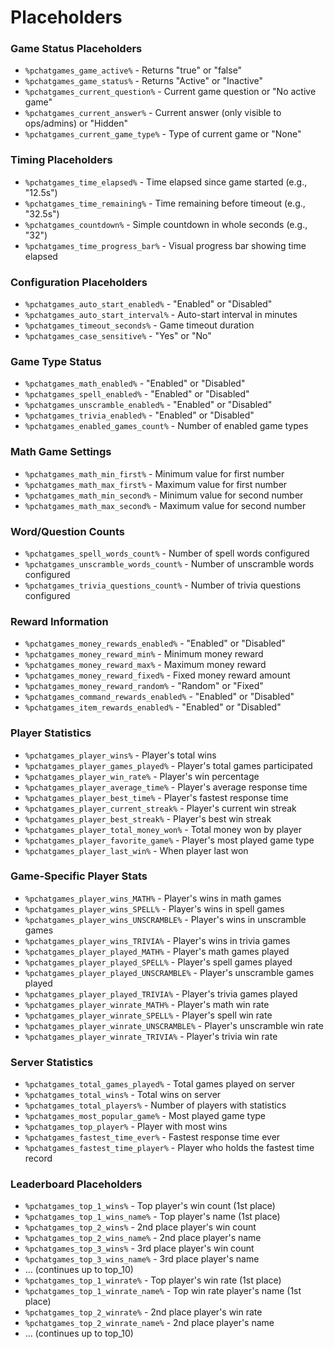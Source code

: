 # Placeholders

### Game Status Placeholders

* `%pchatgames_game_active%` - Returns "true" or "false"
* `%pchatgames_game_status%` - Returns "Active" or "Inactive"
* `%pchatgames_current_question%` - Current game question or "No active game"
* `%pchatgames_current_answer%` - Current answer (only visible to ops/admins) or "Hidden"
* `%pchatgames_current_game_type%` - Type of current game or "None"

### Timing Placeholders

* `%pchatgames_time_elapsed%` - Time elapsed since game started (e.g., "12.5s")
* `%pchatgames_time_remaining%` - Time remaining before timeout (e.g., "32.5s")
* `%pchatgames_countdown%` - Simple countdown in whole seconds (e.g., "32")
* `%pchatgames_time_progress_bar%` - Visual progress bar showing time elapsed

### Configuration Placeholders

* `%pchatgames_auto_start_enabled%` - "Enabled" or "Disabled"
* `%pchatgames_auto_start_interval%` - Auto-start interval in minutes
* `%pchatgames_timeout_seconds%` - Game timeout duration
* `%pchatgames_case_sensitive%` - "Yes" or "No"

### Game Type Status

* `%pchatgames_math_enabled%` - "Enabled" or "Disabled"
* `%pchatgames_spell_enabled%` - "Enabled" or "Disabled"
* `%pchatgames_unscramble_enabled%` - "Enabled" or "Disabled"
* `%pchatgames_trivia_enabled%` - "Enabled" or "Disabled"
* `%pchatgames_enabled_games_count%` - Number of enabled game types

### Math Game Settings

* `%pchatgames_math_min_first%` - Minimum value for first number
* `%pchatgames_math_max_first%` - Maximum value for first number
* `%pchatgames_math_min_second%` - Minimum value for second number
* `%pchatgames_math_max_second%` - Maximum value for second number

### Word/Question Counts

* `%pchatgames_spell_words_count%` - Number of spell words configured
* `%pchatgames_unscramble_words_count%` - Number of unscramble words configured
* `%pchatgames_trivia_questions_count%` - Number of trivia questions configured

### Reward Information

* `%pchatgames_money_rewards_enabled%` - "Enabled" or "Disabled"
* `%pchatgames_money_reward_min%` - Minimum money reward
* `%pchatgames_money_reward_max%` - Maximum money reward
* `%pchatgames_money_reward_fixed%` - Fixed money reward amount
* `%pchatgames_money_reward_random%` - "Random" or "Fixed"
* `%pchatgames_command_rewards_enabled%` - "Enabled" or "Disabled"
* `%pchatgames_item_rewards_enabled%` - "Enabled" or "Disabled"

### Player Statistics

* `%pchatgames_player_wins%` - Player's total wins
* `%pchatgames_player_games_played%` - Player's total games participated
* `%pchatgames_player_win_rate%` - Player's win percentage
* `%pchatgames_player_average_time%` - Player's average response time
* `%pchatgames_player_best_time%` - Player's fastest response time
* `%pchatgames_player_current_streak%` - Player's current win streak
* `%pchatgames_player_best_streak%` - Player's best win streak
* `%pchatgames_player_total_money_won%` - Total money won by player
* `%pchatgames_player_favorite_game%` - Player's most played game type
* `%pchatgames_player_last_win%` - When player last won

### Game-Specific Player Stats

* `%pchatgames_player_wins_MATH%` - Player's wins in math games
* `%pchatgames_player_wins_SPELL%` - Player's wins in spell games
* `%pchatgames_player_wins_UNSCRAMBLE%` - Player's wins in unscramble games
* `%pchatgames_player_wins_TRIVIA%` - Player's wins in trivia games
* `%pchatgames_player_played_MATH%` - Player's math games played
* `%pchatgames_player_played_SPELL%` - Player's spell games played
* `%pchatgames_player_played_UNSCRAMBLE%` - Player's unscramble games played
* `%pchatgames_player_played_TRIVIA%` - Player's trivia games played
* `%pchatgames_player_winrate_MATH%` - Player's math win rate
* `%pchatgames_player_winrate_SPELL%` - Player's spell win rate
* `%pchatgames_player_winrate_UNSCRAMBLE%` - Player's unscramble win rate
* `%pchatgames_player_winrate_TRIVIA%` - Player's trivia win rate

### Server Statistics

* `%pchatgames_total_games_played%` - Total games played on server
* `%pchatgames_total_wins%` - Total wins on server
* `%pchatgames_total_players%` - Number of players with statistics
* `%pchatgames_most_popular_game%` - Most played game type
* `%pchatgames_top_player%` - Player with most wins
* `%pchatgames_fastest_time_ever%` - Fastest response time ever
* `%pchatgames_fastest_time_player%` - Player who holds the fastest time record

### Leaderboard Placeholders

* `%pchatgames_top_1_wins%` - Top player's win count (1st place)
* `%pchatgames_top_1_wins_name%` - Top player's name (1st place)
* `%pchatgames_top_2_wins%` - 2nd place player's win count
* `%pchatgames_top_2_wins_name%` - 2nd place player's name
* `%pchatgames_top_3_wins%` - 3rd place player's win count
* `%pchatgames_top_3_wins_name%` - 3rd place player's name
* ... (continues up to top\_10)
* `%pchatgames_top_1_winrate%` - Top player's win rate (1st place)
* `%pchatgames_top_1_winrate_name%` - Top win rate player's name (1st place)
* `%pchatgames_top_2_winrate%` - 2nd place player's win rate
* `%pchatgames_top_2_winrate_name%` - 2nd place player's name
* ... (continues up to top\_10)
